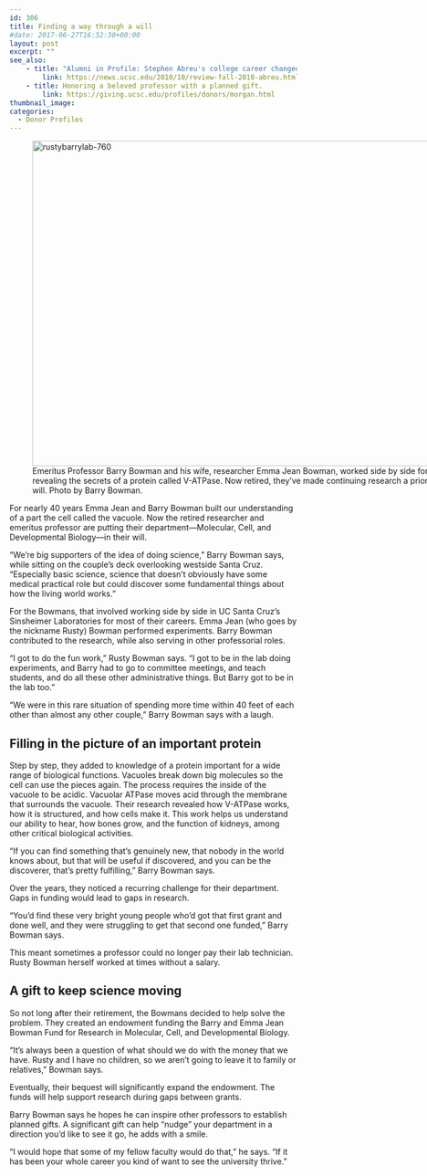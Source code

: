 ```yaml
---
id: 306
title: Finding a way through a will
#date: 2017-06-27T16:32:30+00:00
layout: post
excerpt: ""
see_also:
	- title: "Alumni in Profile: Stephen Abreu's college career changed when he met professor Barry Bowman."
		link: https://news.ucsc.edu/2010/10/review-fall-2010-abreu.html
	- title: Honoring a beloved professor with a planned gift.
		link: https://giving.ucsc.edu/profiles/donors/morgan.html
thumbnail_image:
categories:
  - Donor Profiles
---
```

<figure id="attachment_307" style="width: 760px" class="wp-caption aligncenter"><img class="size-full wp-image-307" src="http://live-ucsc-giving.pantheonsite.io/wp-content/uploads/2017/08/rustybarrylab-760.jpg" alt="rustybarrylab-760" width="760" height="570" srcset="https://ucsc-giving.lndo.site/wp-content/uploads/2017/08/rustybarrylab-760.jpg 760w, https://ucsc-giving.lndo.site/wp-content/uploads/2017/08/rustybarrylab-760-300x225.jpg 300w" sizes="(max-width: 760px) 100vw, 760px" /><figcaption class="wp-caption-text">Emeritus Professor Barry Bowman and his wife, researcher Emma Jean Bowman, worked side by side for decades revealing the secrets of a protein called V-ATPase. Now retired, they&#8217;ve made continuing research a priority in their will. Photo by Barry Bowman.</figcaption></figure> 





For nearly 40 years Emma Jean and Barry Bowman built our understanding of a part the cell called the vacuole. Now the retired researcher and emeritus professor are putting their department—Molecular, Cell, and Developmental Biology—in their will.

“We’re big supporters of the idea of doing science,” Barry Bowman says, while sitting on the couple’s deck overlooking westside Santa Cruz. “Especially basic science, science that doesn’t obviously have some medical practical role but could discover some fundamental things about how the living world works.”

For the Bowmans, that involved working side by side in UC Santa Cruz’s Sinsheimer Laboratories for most of their careers. Emma Jean (who goes by the nickname Rusty) Bowman performed experiments. Barry Bowman contributed to the research, while also serving in other professorial roles.

“I got to do the fun work,” Rusty Bowman says. “I got to be in the lab doing experiments, and Barry had to go to committee meetings, and teach students, and do all these other administrative things. But Barry got to be in the lab too.”

“We were in this rare situation of spending more time within 40 feet of each other than almost any other couple,” Barry Bowman says with a laugh.

## Filling in the picture of an important protein

Step by step, they added to knowledge of a protein important for a wide range of biological functions. Vacuoles break down big molecules so the cell can use the pieces again. The process requires the inside of the vacuole to be acidic. Vacuolar ATPase moves acid through the membrane that surrounds the vacuole. Their research revealed how V-ATPase works, how it is structured, and how cells make it. This work helps us understand our ability to hear, how bones grow, and the function of kidneys, among other critical biological activities.

“If you can find something that’s genuinely new, that nobody in the world knows about, but that will be useful if discovered, and you can be the discoverer, that’s pretty fulfilling,” Barry Bowman says.

Over the years, they noticed a recurring challenge for their department. Gaps in funding would lead to gaps in research.

“You’d find these very bright young people who’d got that first grant and done well, and they were struggling to get that second one funded,” Barry Bowman says.

This meant sometimes a professor could no longer pay their lab technician. Rusty Bowman herself worked at times without a salary.

## A gift to keep science moving

So not long after their retirement, the Bowmans decided to help solve the problem. They created an endowment funding the Barry and Emma Jean Bowman Fund for Research in Molecular, Cell, and Developmental Biology.

“It’s always been a question of what should we do with the money that we have. Rusty and I have no children, so we aren’t going to leave it to family or relatives,” Bowman says.

Eventually, their bequest will significantly expand the endowment. The funds will help support research during gaps between grants.

Barry Bowman says he hopes he can inspire other professors to establish planned gifts. A significant gift can help “nudge” your department in a direction you’d like to see it go, he adds with a smile.

“I would hope that some of my fellow faculty would do that,” he says. “If it has been your whole career you kind of want to see the university thrive.”
